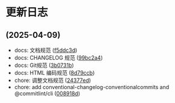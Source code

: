 # 更新日志

## (2025-04-09)

- docs: 文档规范 ([f5ddc3d](https://github.com/ise-coder/ise-fe-spec/commit/f5ddc3d))
- docs: CHANGELOG 规范 ([99bc2a4](https://github.com/ise-coder/ise-fe-spec/commit/99bc2a4))
- docs: Git规范 ([3b0731b](https://github.com/ise-coder/ise-fe-spec/commit/3b0731b))
- docs: HTML 编码规范 ([8d79ccb](https://github.com/ise-coder/ise-fe-spec/commit/8d79ccb))
- chore: 调整文档规范 ([24377ed](https://github.com/ise-coder/ise-fe-spec/commit/24377ed))
- chore: add conventional-changelog-conventionalcommits and @commitlint/cli ([008918d](https://github.com/ise-coder/ise-fe-spec/commit/008918d))
